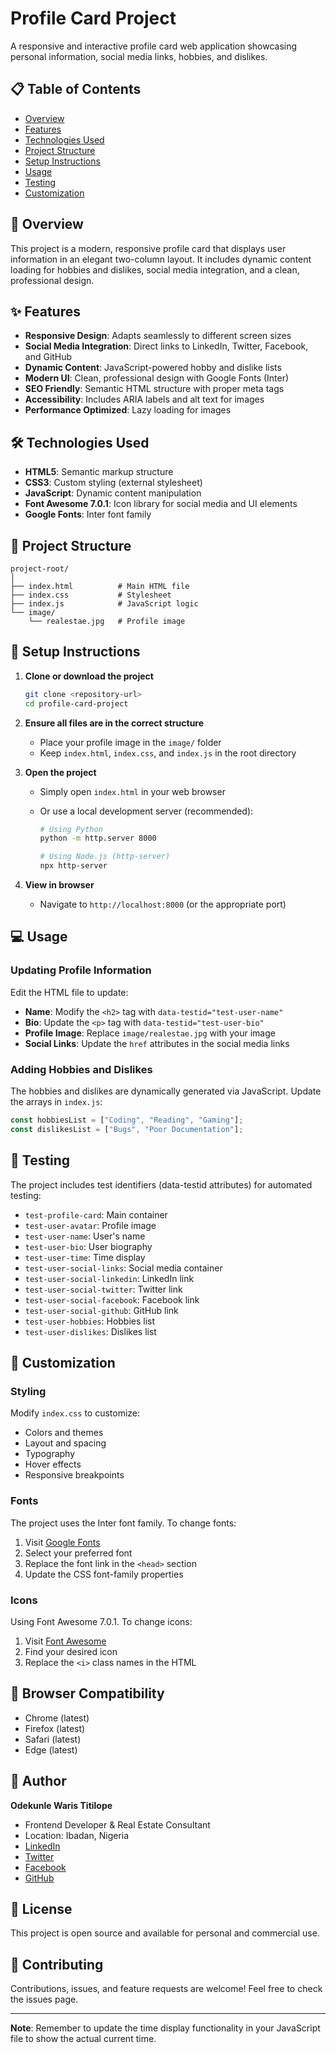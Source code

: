 # Profile Card Project

A responsive and interactive profile card web application showcasing personal information, social media links, hobbies, and dislikes.

## 📋 Table of Contents

- [Overview](#overview)
- [Features](#features)
- [Technologies Used](#technologies-used)
- [Project Structure](#project-structure)
- [Setup Instructions](#setup-instructions)
- [Usage](#usage)
- [Testing](#testing)
- [Customization](#customization)

## 🎯 Overview

This project is a modern, responsive profile card that displays user information in an elegant two-column layout. It includes dynamic content loading for hobbies and dislikes, social media integration, and a clean, professional design.

## ✨ Features

- **Responsive Design**: Adapts seamlessly to different screen sizes
- **Social Media Integration**: Direct links to LinkedIn, Twitter, Facebook, and GitHub
- **Dynamic Content**: JavaScript-powered hobby and dislike lists
- **Modern UI**: Clean, professional design with Google Fonts (Inter)
- **SEO Friendly**: Semantic HTML structure with proper meta tags
- **Accessibility**: Includes ARIA labels and alt text for images
- **Performance Optimized**: Lazy loading for images

## 🛠️ Technologies Used

- **HTML5**: Semantic markup structure
- **CSS3**: Custom styling (external stylesheet)
- **JavaScript**: Dynamic content manipulation
- **Font Awesome 7.0.1**: Icon library for social media and UI elements
- **Google Fonts**: Inter font family

## 📁 Project Structure

```
project-root/
│
├── index.html          # Main HTML file
├── index.css           # Stylesheet
├── index.js            # JavaScript logic
└── image/
    └── realestae.jpg   # Profile image
```

## 🚀 Setup Instructions

1. **Clone or download the project**

   ```bash
   git clone <repository-url>
   cd profile-card-project
   ```

2. **Ensure all files are in the correct structure**

   - Place your profile image in the `image/` folder
   - Keep `index.html`, `index.css`, and `index.js` in the root directory

3. **Open the project**

   - Simply open `index.html` in your web browser
   - Or use a local development server (recommended):

     ```bash
     # Using Python
     python -m http.server 8000

     # Using Node.js (http-server)
     npx http-server
     ```

4. **View in browser**
   - Navigate to `http://localhost:8000` (or the appropriate port)

## 💻 Usage

### Updating Profile Information

Edit the HTML file to update:

- **Name**: Modify the `<h2>` tag with `data-testid="test-user-name"`
- **Bio**: Update the `<p>` tag with `data-testid="test-user-bio"`
- **Profile Image**: Replace `image/realestae.jpg` with your image
- **Social Links**: Update the `href` attributes in the social media links

### Adding Hobbies and Dislikes

The hobbies and dislikes are dynamically generated via JavaScript. Update the arrays in `index.js`:

```javascript
const hobbiesList = ["Coding", "Reading", "Gaming"];
const dislikesList = ["Bugs", "Poor Documentation"];
```

## 🧪 Testing

The project includes test identifiers (data-testid attributes) for automated testing:

- `test-profile-card`: Main container
- `test-user-avatar`: Profile image
- `test-user-name`: User's name
- `test-user-bio`: User biography
- `test-user-time`: Time display
- `test-user-social-links`: Social media container
- `test-user-social-linkedin`: LinkedIn link
- `test-user-social-twitter`: Twitter link
- `test-user-social-facebook`: Facebook link
- `test-user-social-github`: GitHub link
- `test-user-hobbies`: Hobbies list
- `test-user-dislikes`: Dislikes list

## 🎨 Customization

### Styling

Modify `index.css` to customize:

- Colors and themes
- Layout and spacing
- Typography
- Hover effects
- Responsive breakpoints

### Fonts

The project uses the Inter font family. To change fonts:

1. Visit [Google Fonts](https://fonts.google.com/)
2. Select your preferred font
3. Replace the font link in the `<head>` section
4. Update the CSS font-family properties

### Icons

Using Font Awesome 7.0.1. To change icons:

1. Visit [Font Awesome](https://fontawesome.com/)
2. Find your desired icon
3. Replace the `<i>` class names in the HTML

## 📱 Browser Compatibility

- Chrome (latest)
- Firefox (latest)
- Safari (latest)
- Edge (latest)

## 👤 Author

**Odekunle Waris Titilope**

- Frontend Developer & Real Estate Consultant
- Location: Ibadan, Nigeria
- [LinkedIn](https://www.linkedin.com/in/diamond-stack-62a0b62a7/)
- [Twitter](https://x.com/TitilopeNode)
- [Facebook](https://web.facebook.com/waris.titilope.odekunle)
- [GitHub](https://github.com/raveroses)

## 📄 License

This project is open source and available for personal and commercial use.

## 🤝 Contributing

Contributions, issues, and feature requests are welcome! Feel free to check the issues page.

---

**Note**: Remember to update the time display functionality in your JavaScript file to show the actual current time.
